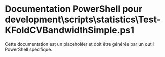 # Documentation PowerShell pour development\scripts\statistics\Test-KFoldCVBandwidthSimple.ps1

Cette documentation est un placeholder et doit être générée par un outil PowerShell spécifique.
